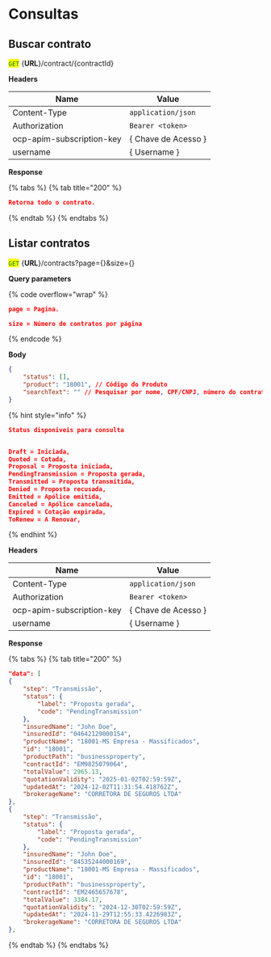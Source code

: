 # Consultas

## Buscar contrato

<mark style="color:green;">`GET`</mark> {**URL**}/contract/{contractId}

**Headers**

| Name                      | Value               |
| ------------------------- | ------------------- |
| Content-Type              | `application/json`  |
| Authorization             | `Bearer <token>`    |
| ocp-apim-subscription-key | { Chave de Acesso } |
| username                  | { Username }        |

**Response**

{% tabs %}
{% tab title="200" %}
```json
Retorna todo o contrato.
```
{% endtab %}
{% endtabs %}



## Listar contratos

<mark style="color:green;">`GET`</mark> {**URL**}/contracts?page={}\&size={}

**Query parameters**

{% code overflow="wrap" %}
```json
page = Pagina.

size = Número de contratos por página
```
{% endcode %}

**Body**

```json
{
    "status": [], 
    "product": "18001", // Código do Produto
    "searchText": "" // Pesquisar por nome, CPF/CNPJ, número do contrato
}
```

{% hint style="info" %}
```json
Status disponiveis para consulta 


Draft = Iniciada,
Quoted = Cotada,
Proposal = Proposta iniciada,
PendingTransmission = Proposta gerada,
Transmitted = Proposta transmitida,
Denied = Proposta recusada,
Emitted = Apólice emitida,
Canceled = Apólice cancelada,
Expired = Cotação expirada,
ToRenew = A Renovar,
```
{% endhint %}

**Headers**

| Name                      | Value               |
| ------------------------- | ------------------- |
| Content-Type              | `application/json`  |
| Authorization             | `Bearer <token>`    |
| ocp-apim-subscription-key | { Chave de Acesso } |
| username                  | { Username }        |

**Response**

{% tabs %}
{% tab title="200" %}
```json
"data": [
{
    "step": "Transmissão",
    "status": {
        "label": "Proposta gerada",
        "code": "PendingTransmission"
    },
    "insuredName": "John Doe",
    "insuredId": "04642129000154",
    "productName": "18001-MS Empresa - Massificados",
    "id": "18001",
    "productPath": "businessproperty",
    "contractId": "EM9825079064",
    "totalValue": 2965.13,
    "quotationValidity": "2025-01-02T02:59:59Z",
    "updatedAt": "2024-12-02T11:31:54.418762Z",
    "brokerageName": "CORRETORA DE SEGUROS LTDA"
},
{
    "step": "Transmissão",
    "status": {
        "label": "Proposta gerada",
        "code": "PendingTransmission"
    },
    "insuredName": "John Doe",
    "insuredId": "84535244000169",
    "productName": "18001-MS Empresa - Massificados",
    "id": "18001",
    "productPath": "businessproperty",
    "contractId": "EM2465657678",
    "totalValue": 3384.17,
    "quotationValidity": "2024-12-30T02:59:59Z",
    "updatedAt": "2024-11-29T12:55:33.4226983Z",
    "brokerageName": "CORRETORA DE SEGUROS LTDA"
},
```
{% endtab %}
{% endtabs %}
